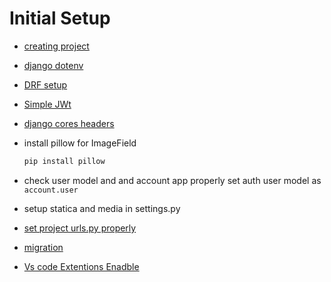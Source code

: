 # Initial Setup

- [creating project](./initial_setup/create_project.md)
- [django dotenv](./initial_setup/django_dotenv.md)
- [DRF setup](./initial_setup/drf.md)
- [Simple JWt](./initial_setup/simple_jwt.md)
- [django cores headers](./initial_setup/django_cors_headers.md)
- install pillow for ImageField

    ```bash
    pip install pillow
    ```

- check user model and and account app properly set auth user model as `account.user`
- setup statica and media in settings.py
- [set project urls.py properly](./initial_setup/project_urls_setup.md)
- [migration](./initial_setup/migration.md)
- [Vs code Extentions Enadble](./initial_setup/vs_code_extension_enable.md)
